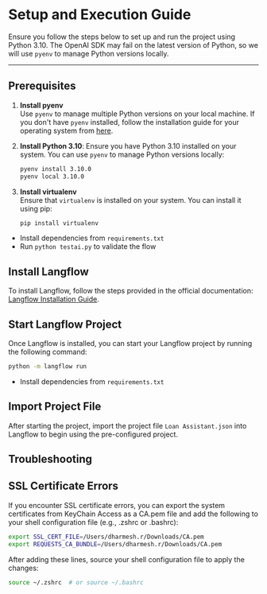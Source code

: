 # Setup and Execution Guide

Ensure you follow the steps below to set up and run the project using Python 3.10. The OpenAI SDK may fail on the latest version of Python, so we will use `pyenv` to manage Python versions locally.

---

## Prerequisites

1. **Install pyenv**  
   Use `pyenv` to manage multiple Python versions on your local machine. If you don't have `pyenv` installed, follow the installation guide for your operating system from [here](https://github.com/pyenv/pyenv).

2. **Install Python 3.10**:
   Ensure you have Python 3.10 installed on your system. You can use `pyenv` to manage Python versions locally:
   ```sh
   pyenv install 3.10.0
   pyenv local 3.10.0
   ```

3. **Install virtualenv**  
   Ensure that `virtualenv` is installed on your system. You can install it using pip:
   ```bash
   pip install virtualenv
   ```

- Install dependencies from `requirements.txt`
- Run `python testai.py` to validate the flow


## Install Langflow

To install Langflow, follow the steps provided in the official documentation: [Langflow Installation Guide](https://docs.langflow.org/get-started-installation).

## Start Langflow Project

Once Langflow is installed, you can start your Langflow project by running the following command:

   ```bash
   python -m langflow run
   ```
- Install dependencies from `requirements.txt`

## Import Project File

After starting the project, import the project file `Loan Assistant.json` into Langflow to begin using the pre-configured project.

## Troubleshooting
## SSL Certificate Errors

If you encounter SSL certificate errors, you can export the system certificates from KeyChain Access as a CA.pem file and add the following to your shell configuration file (e.g., .zshrc or .bashrc):

   ```sh
   export SSL_CERT_FILE=/Users/dharmesh.r/Downloads/CA.pem
   export REQUESTS_CA_BUNDLE=/Users/dharmesh.r/Downloads/CA.pem
   ```

After adding these lines, source your shell configuration file to apply the changes:

   ```sh
   source ~/.zshrc  # or source ~/.bashrc
   ```